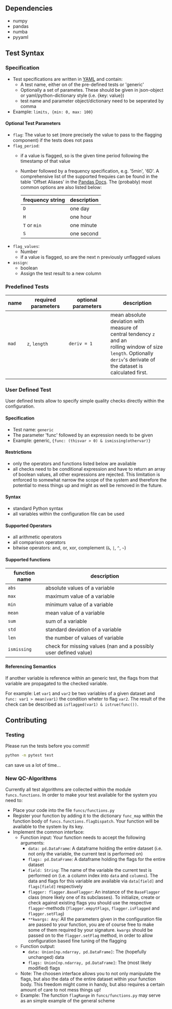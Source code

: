 ## Dependencies
- numpy
- pandas
- numba
- pyyaml

## Test Syntax
### Specification
- Test specifications are written in [YAML](https://en.wikipedia.org/wiki/YAML, "Wikipedia") and contain:
  + A test name, either on of the pre-defined tests or 'generic'
  + Optionally a set of parametes. These should be given in
    json-object or yaml/python-dictionary style (i.e. {key: value})
  + test name and parameter object/dictionary need to be seperated by comma
- Example: `limits, {min: 0, max: 100}`
#### Optional Test Parameters
- `flag`:
  The value to set (more precisely the value to pass to the flagging component) if the tests
  does not pass
- `flag_period`:
  + if a value is flagged, so is the given time period following the timestamp of that value
  + Number followed by a frequency specification, e.g. '5min', '6D'.
    A comprehensive list of the supported frequies can be found in the table 'Offset Aliases' in the [Pandas Docs](http://pandas.pydata.org/pandas-docs/stable/user_guide/timeseries.html#dateoffset-objects "Pandas Docs"). The (probably) most common options are also listed below:

    | frequency string | description |
    |------------------|-------------|
    | `D`              | one day     |
    | `H`              | one hour    |
    | `T` or `min`     | one minute  |
    | `S`              | one second  |
- `flag_values`:
  + Number
  + if a value is flagged, so are the next n previously unflagged values
- `assign`:
  + boolean
  + Assign the test result to a new column
### Predefined Tests

| name  | required parameters | optional parameters | description                             |
|-------|---------------------|---------------------|-----------------------------------------|
| `mad` | `z`, `length`       | `deriv = 1`         | mean absolute deviation with measure of <br> central tendency `z` and an <br> rolling window of size `length`. Optionally <br> `deriv`'s derivate of  the dataset is <br> calculated first.                       |
|       |                     |                     |                                         |
    

### User Defined Test
User defined tests allow to specify simple quality checks directly within the configuration.
#### Specification
- Test name: `generic`
- The parameter 'func' followed by an expression needs to be given
- Example: generic, `{func: (thisvar > 0) & ismissing(othervar)}`
#### Restrictions
- only the operators and functions listed below are available
- all checks need to be conditional expression and have to return an array of boolean values, 
  all other expressions are rejected. This limitation is enforced to somewhat narrow the 
  scope of the system and therefore the potential to mess things up and might as well be 
  removed in the future.
#### Syntax
- standard Python syntax
- all variables within the configuration file can be used
#### Supported Operators
- all arithmetic operators
- all comparison operators
- bitwise operators: and, or, xor, complement (`&`, `|`, `^`, `~`)
#### Supported functions

| function name | description                                                      |
|---------------|------------------------------------------------------------------|
| `abs`         | absolute values of a variable                                    |
| `max`         | maximum value of a variable                                      |
| `min`         | minimum value of a variable                                      |
| `mean`        | mean value of a variable                                         |
| `sum`         | sum of a variable                                                |
| `std`         | standard deviation of a variable                                 |
| `len`         | the number of values of variable                                 |
| `ismissing`   | check for missing values (nan and a possibly user defined value) |

#### Referencing Semantics
If another variable is reference within an generic test, the flags from that variable are
propagated to the checked variable.

For example:
Let `var1` and `var2` be two variables of a given dataset and `func: var1 > mean(var1)` 
the condition wheter to flag `var2`. The result of the check can be described
as `isflagged(var1) & istrue(func())`.

## Contributing
### Testing
Please run the tests before you commit!
```sh
python -m pytest test
```
can save us a lot of time...

### New QC-Algorithms
Currently all test algorithms are collected within the module `funcs.functions`.
In order to make your test available for the system you need to:
- Place your code into the file `funcs/functions.py`
- Register your function by adding it to the dictionary `func_map`
  within the function body of `funcs.functions.flagDispatch`. Your function 
  will be available to the system by its key.
- Implement the common interface:
  + Function input:
    Your function needs to accept the following arguments:
    + `data: pd.DataFrame`: A dataframe holding the entire dataset (i.e. not only
       the variable, the current test is performed on)
    + `flags: pd.DataFrame`: A dataframe holding the flags for the entire 
       dataset
    + `field: String`: The name of the variable the current test is performed on
       (i.e. a column index into `data` and `columns`).
       The data and flags for this variable are available via `data[field]` and 
       `flags[field]` respectively
    + `flagger: flagger.BaseFlagger`: An instance of the `BaseFlagger` class
       (more likely one of its subclasses). To initialize, create or check
       against existing flags you should use the respective `flagger`-methods
       (`flagger.empytFlags`, `flagger.isFlagged` and `flagger.setFlag`)
    + `**kwargs: Any`: All the parameters given in the configuration file are passed
       to your function, you are of course free to make some of them required 
       by your signature. `kwargs` should be passed on to the `flagger.setFlag` 
       method, in order to allow configuration based fine tuning of the flagging
  + Function output:
    + `data: Union[np.ndarray, pd.DataFrame]`: The (hopefully unchanged) data
    + `flags: Union[np.ndarray, pd.DataFrame]`: The (most likely modified) flags
  + Note: The choosen interface allows you to not only manipulate 
    the flags, but also the data of the entire dataset within your function 
    body. This freedom might come in handy, but also requires a certain amount 
    of care to not mess things up!
  + Example: The function `flagRange` in `funcs/functions.py` may serve as an
    simple example of the general scheme
